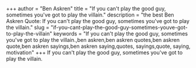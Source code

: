 +++
author = "Ben Askren"
title = "If you can't play the good guy, sometimes you've got to play the villain."
description = "the best Ben Askren Quote: If you can't play the good guy, sometimes you've got to play the villain."
slug = "if-you-cant-play-the-good-guy-sometimes-youve-got-to-play-the-villain"
keywords = "If you can't play the good guy, sometimes you've got to play the villain.,ben askren,ben askren quotes,ben askren quote,ben askren sayings,ben askren saying,quotes, sayings,quote, saying, motivation"
+++
If you can't play the good guy, sometimes you've got to play the villain.
